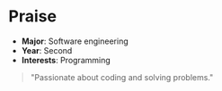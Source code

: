 # Praise

- **Major**: Software engineering
- **Year**: Second
- **Interests**: Programming

> "Passionate about coding and solving problems."
